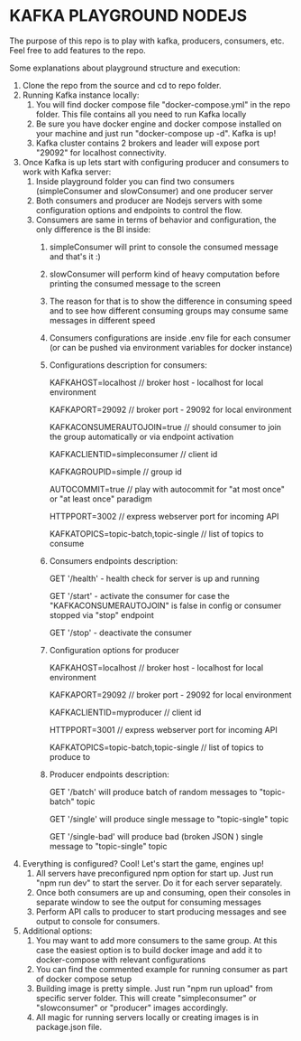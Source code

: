 # KAFKA PLAYGROUND NODEJS

The purpose of this repo is to play with kafka, producers, consumers, etc. Feel free to add features to the repo.

Some explanations about playground structure and execution:

1. Clone the repo from the source and cd to repo folder.
2. Running Kafka instance locally: 
   1. You will find docker compose file "docker-compose.yml" in the repo folder. This file contains all you need to run Kafka locally
   2. Be sure you have docker engine and docker compose installed on your machine and just run "docker-compose up -d". Kafka is up!
   3. Kafka cluster contains 2 brokers and leader will expose port "29092" for localhost connectivity.
3. Once Kafka is up lets start with configuring producer and consumers to work with Kafka server:
   1. Inside playground folder you can find two consumers (simpleConsumer and slowConsumer) and one producer server
   2. Both consumers and producer are Nodejs servers with some configuration options and endpoints to control the flow.
   3. Consumers are same in terms of behavior and configuration, the only difference is the BI inside:
      1. simpleConsumer will print to console the consumed message and that's it :)
      2. slowConsumer will perform kind of heavy computation before printing the consumed message to the screen
      3. The reason for that is to show the difference in consuming speed and to see how different consuming groups may consume same messages in different speed
      4. Consumers configurations are inside .env file for each consumer (or can be pushed via environment variables for docker instance)
      5. Configurations description for consumers:

         KAFKAHOST=localhost // broker host - localhost for local environment
      
         KAFKAPORT=29092 // broker port - 29092 for local environment 
      
         KAFKACONSUMERAUTOJOIN=true // should consumer to join the group automatically or via endpoint activation
      
         KAFKACLIENTID=simpleconsumer // client id
      
         KAFKAGROUPID=simple // group id
      
         AUTOCOMMIT=true // play with autocommit for "at most once" or "at least once" paradigm
      
         HTTPPORT=3002 // express webserver port for incoming API
      
         KAFKATOPICS=topic-batch,topic-single // list of topics to consume
      6. Consumers endpoints description:
      
            GET '/health' - health check for server is up and running
      
            GET '/start' - activate the consumer for case the "KAFKACONSUMERAUTOJOIN" is false in config or consumer stopped via "stop" endpoint
      
            GET '/stop' - deactivate the consumer
      7. Configuration options for producer

         KAFKAHOST=localhost // broker host - localhost for local environment

         KAFKAPORT=29092 // broker port - 29092 for local environment

         KAFKACLIENTID=myproducer // client id
      
         HTTPPORT=3001 // express webserver port for incoming API
      
         KAFKATOPICS=topic-batch,topic-single // list of topics to produce to
      8. Producer endpoints description:
      
          GET '/batch' will produce batch of random messages to "topic-batch" topic 
      
         GET '/single' will produce single message to "topic-single" topic

         GET '/single-bad' will produce bad (broken JSON ) single message to "topic-single" topic
4. Everything is configured? Cool! Let's start the game, engines up!
   1. All servers have preconfigured npm option for start up. Just run "npm run dev" to start the server. Do it for each server separately.
   2. Once both consumers are up and consuming, open their consoles in separate window to see the output for consuming messages
   3. Perform API calls to producer to start producing messages and see output to console for consumers.
5. Additional options:
   1. You may want to add more consumers to the same group. At this case the easiest option is to build docker image and add it to docker-compose with relevant configurations
   2. You can find the commented example for running consumer as part of docker compose setup
   3. Building image is pretty simple. Just run "npm run upload" from specific server folder. This will create "simpleconsumer" or "slowconsumer" or "producer" images accordingly.
   4. All magic for running servers locally or creating images is in package.json file.